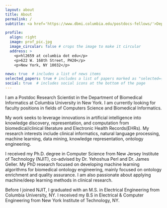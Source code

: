```yaml
---
layout: about
title: About
permalink: /
subtitle: <a href='https://www.dbmi.columbia.edu/postdocs-fellows/'>Department of Biomedical Informatics</a>. Columbia University.

profile:
  align: right
  image: prof_pic.jpg
  image_circular: false # crops the image to make it circular
  address: >
    <p>hl2659 at columbia dot edu</p>
    <p>622 W. 168th Street, PH20</p>
    <p>New York, NY 10032</p>

news: true  # includes a list of news items
selected_papers: true # includes a list of papers marked as "selected={true}"
social: true  # includes social icons at the bottom of the page
---
```


I am a Postdoc Research Scientist in the Department of Biomedical Informatics at Columbia University in New York.
I am currently looking for faculty positions in fields of Computers Science and Biomedical Informatics. 

My work seeks to leverage innovations in artificial intelligence into knowledge discovery, representation, and computation from biomedical/clinical literature and Electronic Health Records(EHRs). 
My research interests include clinical informatics, natural language processing, machine learning, data mining, knowledge representation, ontology engineering.

I received my Ph.D. degree in Computer Science from New Jersey Institute of Technology (NJIT), co-advised by Dr. Yehoshua Perl and Dr. James Geller. My PhD research focused on developing machine learning algorithms for biomedical ontology engineering, mainly focused on ontology enrichment and quality assurance. 
I am also passionate about applying machine/deep learning methods in clinical research.

Before I joined NJIT, I graduated with an M.S. in Electrical Engineering from Columbia University, NY. I received my B.S in Electrical & Computer Engineering from New York Institute of Technology, NY.